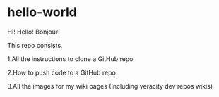 # hello-world
Hi! Hello! Bonjour!

This repo consists,

1.All the instructions to clone a GitHub repo

2.How to push code to a GitHub repo

3.All the images for my wiki pages (Including veracity dev repos wikis)

